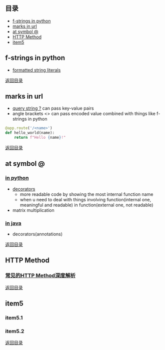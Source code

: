 ## <span id="jump0">目录<span>
  
  * [f-strings in python](#jump1)
  * [marks in url](#jump2)
  * [at symbol \@](#jump3)
  * [HTTP Method](#jump4)
  * [item5](#jump5)

## <span id="jump1">f-strings in python<span>

  * [formatted string literals](https://realpython.com/python-f-strings/#f-strings-a-new-and-improved-way-to-format-strings-in-python)

  
[返回目录](#jump0)


## <span id="jump2">marks in url<span>
  
  * [query string \?](https://stackoverflow.com/questions/33041449/what-is-the-meaning-of-question-mark-in-url-string) can pass key-value pairs
  * angle brackets \<> can pass encoded value combined with things like f-strings in python

```python
@app.route('/<name>')
def hello_world(name):
    return f"Hello {name}!"
```
  
 
[返回目录](#jump0)

## <span id="jump3">at symbol \@<span>
  
  ### [in python](https://stackoverflow.com/questions/6392739/what-does-the-at-symbol-do-in-python)
 
  * [decorators](https://book.pythontips.com/en/latest/decorators.html)
    * more readable code by showing the most internal function name
    * when u need to deal with things involving function(internal one, meaningful and readable) in function(external one, not readable)
  * matrix multiplication 

  ### [in java](https://stackoverflow.com/questions/31822020/in-java-what-does-the-symbol-mean)
  
  * decorators(annotations)

[返回目录](#jump0)

## <span id="jump4">HTTP Method<span>
  
  ### [常见的HTTP Method深度解析](https://segmentfault.com/a/1190000013182974)
 

[返回目录](#jump0)


## <span id="jump5">item5<span>
  
  ### item5.1
 
  ### item5.2
  
[返回目录](#jump0)
